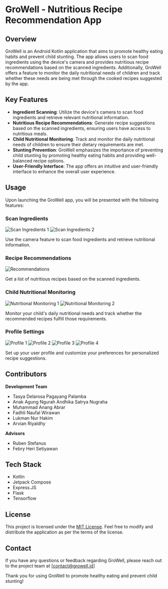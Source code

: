 # GroWell - Nutritious Recipe Recommendation App

## Overview
GroWell is an Android Kotlin application that aims to promote healthy eating habits and prevent child stunting. The app allows users to scan food ingredients using the device's camera and provides nutritious recipe recommendations based on the scanned ingredients. Additionally, GroWell offers a feature to monitor the daily nutritional needs of children and track whether these needs are being met through the cooked recipes suggested by the app.

## Key Features
- **Ingredient Scanning**: Utilize the device's camera to scan food ingredients and retrieve relevant nutritional information.
- **Nutritious Recipe Recommendations**: Generate recipe suggestions based on the scanned ingredients, ensuring users have access to nutritious meals.
- **Child Nutritional Monitoring**: Track and monitor the daily nutritional needs of children to ensure their dietary requirements are met.
- **Stunting Prevention**: GroWell emphasizes the importance of preventing child stunting by promoting healthy eating habits and providing well-balanced recipe options.
- **User-Friendly Interface**: The app offers an intuitive and user-friendly interface to enhance the overall user experience.

## Usage
Upon launching the GroWell app, you will be presented with the following features:

### Scan Ingredients

![Scan Ingredients 1](https://github.com/DimensionalDragon/college-files-provider/blob/master/stored_files/4.jpg?raw=true)
![Scan Ingredients 2](https://github.com/DimensionalDragon/college-files-provider/blob/master/stored_files/3.jpg?raw=true)

Use the camera feature to scan food ingredients and retrieve nutritional information.

### Recipe Recommendations

![Recommendations](https://github.com/DimensionalDragon/college-files-provider/blob/master/stored_files/1.jpg?raw=true)

Get a list of nutritious recipes based on the scanned ingredients.

### Child Nutritional Monitoring

![Nutritional Monitoring 1](https://github.com/DimensionalDragon/college-files-provider/blob/master/stored_files/5.jpg?raw=true)
![Nutritional Monitoring 2](https://github.com/DimensionalDragon/college-files-provider/blob/master/stored_files/6.jpg?raw=true)

Monitor your child's daily nutritional needs and track whether the recommended recipes fulfill those requirements.

### Profile Settings

![Profile 1](https://github.com/DimensionalDragon/college-files-provider/blob/master/stored_files/11.jpg?raw=true)
![Profile 2](https://github.com/DimensionalDragon/college-files-provider/blob/master/stored_files/9.jpg?raw=true)
![Profile 3](https://github.com/DimensionalDragon/college-files-provider/blob/master/stored_files/8.jpg?raw=true)
![Profile 4](https://github.com/DimensionalDragon/college-files-provider/blob/master/stored_files/12.jpg?raw=true)

Set up your user profile and customize your preferences for personalized recipe suggestions.

## Contributors

**Development Team**
- Tasya Delarosa Pagayang Palamba
- Anak Agung Ngurah Andhika Satrya Nugraha
- Muhammad Anang Abrar
- Fadhli Naufal Wirawan
- Lukman Nur Hakim
- Arvian Riyaldhy

**Advisors**
- Ruben Stefanus
- Febry Heri Setiyawan

## Tech Stack
- Kotlin
- Jetpack Compose
- Express.JS
- Flask
- Tensorflow

## License
This project is licensed under the [MIT License](LICENSE). Feel free to modify and distribute the application as per the terms of the license.

## Contact
If you have any questions or feedback regarding GroWell, please reach out to the project team at [contact@growell.id]

Thank you for using GroWell to promote healthy eating and prevent child stunting!
